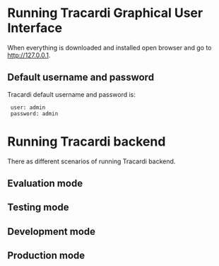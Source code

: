 # Running Tracardi Graphical User Interface

When everything is downloaded and installed open browser and go to http://127.0.0.1.

## Default username and password

Tracardi default username and password is:

```
 user: admin    
 password: admin
```

# Running Tracardi backend

There as different scenarios of running Tracardi backend.

## Evaluation mode

## Testing mode

## Development mode

## Production mode
